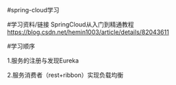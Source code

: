 #spring-cloud学习

#学习资料/链接
SpringCloud从入门到精通教程  https://blog.csdn.net/hemin1003/article/details/82043611

#学习顺序

1.服务的注册与发现Eureka

2.服务消费者（rest+ribbon）实现负载均衡